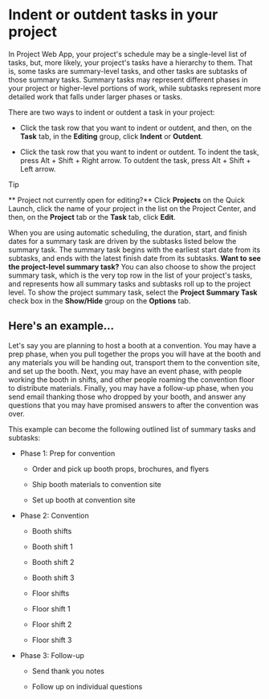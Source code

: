 
# Indent or outdent tasks in your project

In Project Web App, your project's schedule may be a single-level list of tasks, but, more likely, your project's tasks have a hierarchy to them. That is, some tasks are summary-level tasks, and other tasks are subtasks of those summary tasks. Summary tasks may represent different phases in your project or higher-level portions of work, while subtasks represent more detailed work that falls under larger phases or tasks.
  
    
    

There are two ways to indent or outdent a task in your project:
- Click the task row that you want to indent or outdent, and then, on the **Task** tab, in the **Editing** group, click **Indent** or **Outdent**.
    
  
- Click the task row that you want to indent or outdent. To indent the task, press Alt + Shift + Right arrow. To outdent the task, press Alt + Shift + Left arrow.
    
  

> [!TIP]
> ** Project not currently open for editing?** Click **Projects** on the Quick Launch, click the name of your project in the list on the Project Center, and then, on the **Project** tab or the **Task** tab, click **Edit**. 
  
    
    

When you are using automatic scheduling, the duration, start, and finish dates for a summary task are driven by the subtasks listed below the summary task. The summary task begins with the earliest start date from its subtasks, and ends with the latest finish date from its subtasks. **Want to see the project-level summary task?** You can also choose to show the project summary task, which is the very top row in the list of your project's tasks, and represents how all summary tasks and subtasks roll up to the project level. To show the project summary task, select the **Project Summary Task** check box in the **Show/Hide** group on the **Options** tab.
## Here's an example…
<a name="__top"> </a>

Let's say you are planning to host a booth at a convention. You may have a prep phase, when you pull together the props you will have at the booth and any materials you will be handing out, transport them to the convention site, and set up the booth. Next, you may have an event phase, with people working the booth in shifts, and other people roaming the convention floor to distribute materials. Finally, you may have a follow-up phase, when you send email thanking those who dropped by your booth, and answer any questions that you may have promised answers to after the convention was over.
  
    
    
This example can become the following outlined list of summary tasks and subtasks:
  
    
    

- Phase 1: Prep for convention
    
  - Order and pick up booth props, brochures, and flyers
    
  
  - Ship booth materials to convention site
    
  
  - Set up booth at convention site
    
  
- Phase 2: Convention
    
  - Booth shifts
    
  - Booth shift 1
    
  
  - Booth shift 2
    
  
  - Booth shift 3
    
  
  - Floor shifts
    
  - Floor shift 1
    
  
  - Floor shift 2
    
  
  - Floor shift 3
    
  
- Phase 3: Follow-up
    
  - Send thank you notes
    
  
  - Follow up on individual questions
    
  
